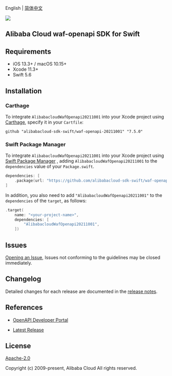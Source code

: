 English | [简体中文](README-CN.md)

![](https://aliyunsdk-pages.alicdn.com/icons/AlibabaCloud.svg)

## Alibaba Cloud waf-openapi SDK for Swift

## Requirements

- iOS 13.3+ / macOS 10.15+
- Xcode 11.3+
- Swift 5.6

## Installation

### Carthage

To integrate `AlibabacloudWafOpenapi20211001` into your Xcode project using [Carthage](https://github.com/Carthage/Carthage), specify it in your `Cartfile`:

```ogdl
github "alibabacloud-sdk-swift/waf-openapi-20211001" "7.5.0"
```

### Swift Package Manager

To integrate `AlibabacloudWafOpenapi20211001` into your Xcode project using [Swift Package Manager](https://swift.org/package-manager/) , adding `AlibabacloudWafOpenapi20211001` to the `dependencies` value of your `Package.swift`.

```swift
dependencies: [
    .package(url: "https://github.com/alibabacloud-sdk-swift/waf-openapi-20211001.git", from: "7.5.0")
]
```

In addition, you also need to add `"AlibabacloudWafOpenapi20211001"` to the `dependencies` of the `target`, as follows:

```swift
.target(
    name: "<your-project-name>",
    dependencies: [
        "AlibabacloudWafOpenapi20211001",
    ])
```

## Issues

[Opening an Issue](https://github.com/alibabacloud-sdk-swift/waf-openapi-20211001/issues/new), Issues not conforming to the guidelines may be closed immediately.

## Changelog

Detailed changes for each release are documented in the [release notes](./ChangeLog.txt).

## References

* [OpenAPI Developer Portal](https://next.api.alibabacloud.com/home)
- [Latest Release](https://github.com/alibabacloud-sdk-swift/waf-openapi-20211001)

## License

[Apache-2.0](http://www.apache.org/licenses/LICENSE-2.0)

Copyright (c) 2009-present, Alibaba Cloud All rights reserved.

